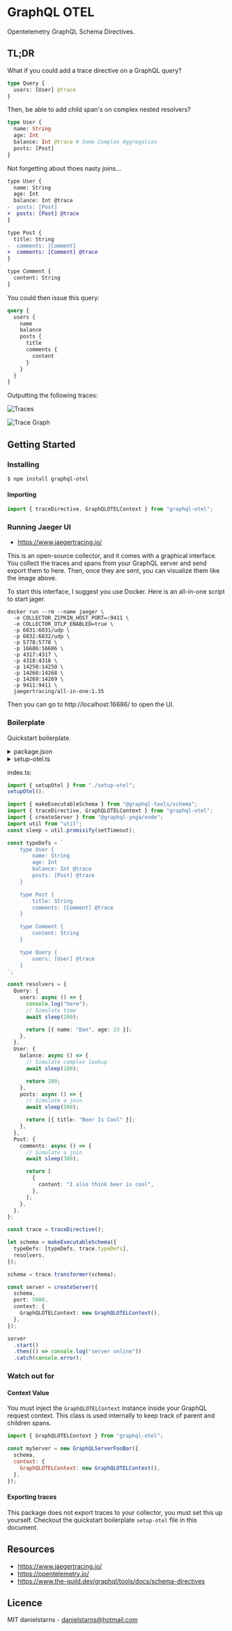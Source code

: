 # GraphQL OTEL

Opentelemetry GraphQL Schema Directives.

## TL;DR

What if you could add a trace directive on a GraphQL query?

```graphql
type Query {
  users: [User] @trace
}
```

Then, be able to add child span's on complex nested resolvers?

```graphql
type User {
  name: String
  age: Int
  balance: Int @trace # Some Complex Aggregation
  posts: [Post]
}
```

Not forgetting about thoes nasty joins...

```diff
type User {
  name: String
  age: Int
  balance: Int @trace
-  posts: [Post]
+  posts: [Post] @trace
}

type Post {
  title: String
-  comments: [Comment]
+  comments: [Comment] @trace
}

type Comment {
  content: String
}
```

You could then issue this query:

```graphql
query {
  users {
    name
    balance
    posts {
      title
      comments {
        content
      }
    }
  }
}
```

Outputting the following traces:

![Traces](https://user-images.githubusercontent.com/35999252/195374980-20c94be1-2836-4460-91b3-e4c1f0f2acbb.png)

![Trace Graph](https://user-images.githubusercontent.com/35999252/195424763-c31b76a7-c58a-42f4-bd2b-c60406b8d1c6.png)

## Getting Started

### Installing

```
$ npm install graphql-otel
```

#### Importing

```js
import { traceDirective, GraphQLOTELContext } from "graphql-otel";
```

### Running Jaeger UI

- https://www.jaegertracing.io/

This is an open-source collector, and it comes with a graphical interface. You collect the traces and spans from your GraphQL server and send export them to here. Then, once they are sent, you can visualize them like the image above.

To start this interface, I suggest you use Docker. Here is an all-in-one script to start jager.

```
docker run --rm --name jaeger \
  -e COLLECTOR_ZIPKIN_HOST_PORT=:9411 \
  -e COLLECTOR_OTLP_ENABLED=true \
  -p 6831:6831/udp \
  -p 6832:6832/udp \
  -p 5778:5778 \
  -p 16686:16686 \
  -p 4317:4317 \
  -p 4318:4318 \
  -p 14250:14250 \
  -p 14268:14268 \
  -p 14269:14269 \
  -p 9411:9411 \
  jaegertracing/all-in-one:1.35
```

Then you can go to http://localhost:16686/ to open the UI.

### Boilerplate

Quickstart boilerplate.

<details closed>
<summary>package.json</summary>
<br>

```json
{
  "name": "playground",
  "devDependencies": {
    "@graphql-tools/schema": "^9.0.4",
    "@graphql-yoga/node": "^2.13.13",
    "@opentelemetry/context-async-hooks": "^1.7.0",
    "@opentelemetry/exporter-trace-otlp-http": "^0.33.0",
    "@opentelemetry/resources": "^1.7.0",
    "@opentelemetry/sdk-trace-base": "^1.7.0",
    "@opentelemetry/api": "^1.2.0"
  }
}
```

</details>

<details closed>
<summary>setup-otel.ts</summary>

<br>

```ts
import * as api from "@opentelemetry/api";
import { AsyncHooksContextManager } from "@opentelemetry/context-async-hooks";
import { OTLPTraceExporter } from "@opentelemetry/exporter-trace-otlp-http";
import { Resource } from "@opentelemetry/resources";
import {
  BasicTracerProvider,
  SimpleSpanProcessor,
} from "@opentelemetry/sdk-trace-base";
import { SemanticResourceAttributes } from "@opentelemetry/semantic-conventions";

export function setupOtel() {
  const contextManager = new AsyncHooksContextManager().enable();

  api.context.setGlobalContextManager(contextManager);

  const otlpTraceExporter = new OTLPTraceExporter();

  const provider = new BasicTracerProvider({
    resource: new Resource({
      [SemanticResourceAttributes.SERVICE_NAME]: "graphql-otel",
      [SemanticResourceAttributes.SERVICE_VERSION]: "1.0.0",
    }),
  });

  provider.addSpanProcessor(new SimpleSpanProcessor(otlpTraceExporter));

  provider.register();
}
```

</details>

index.ts:

```ts
import { setupOtel } from "./setup-otel";
setupOtel();

import { makeExecutableSchema } from "@graphql-tools/schema";
import { traceDirective, GraphQLOTELContext } from "graphql-otel";
import { createServer } from "@graphql-yoga/node";
import util from "util";
const sleep = util.promisify(setTimeout);

const typeDefs = `
    type User {
        name: String
        age: Int
        balance: Int @trace
        posts: [Post] @trace
    }

    type Post {
        title: String
        comments: [Comment] @trace
    }

    type Comment {
        content: String
    }

    type Query {
        users: [User] @trace
    }
`;

const resolvers = {
  Query: {
    users: async () => {
      console.log("here");
      // Simulate time
      await sleep(200);

      return [{ name: "Dan", age: 23 }];
    },
  },
  User: {
    balance: async () => {
      // Simulate complex lookup
      await sleep(100);

      return 100;
    },
    posts: async () => {
      // Simulate a join
      await sleep(500);

      return [{ title: "Beer Is Cool" }];
    },
  },
  Post: {
    comments: async () => {
      // Simulate a join
      await sleep(300);

      return [
        {
          content: "I also think beer is cool",
        },
      ];
    },
  },
};

const trace = traceDirective();

let schema = makeExecutableSchema({
  typeDefs: [typeDefs, trace.typeDefs],
  resolvers,
});

schema = trace.transformer(schema);

const server = createServer({
  schema,
  port: 5000,
  context: {
    GraphQLOTELContext: new GraphQLOTELContext(),
  },
});

server
  .start()
  .then(() => console.log("server online"))
  .catch(console.error);
```

### Watch out for

#### Context Value

You must inject the `GraphQLOTELContext` instance inside your GraphQL request context. This class is used internally to keep track of parent and children spans.

```js
import { GraphQLOTELContext } from "graphql-otel";

const myServer = new GraphQLServerFooBar({
  schema,
  context: {
    GraphQLOTELContext: new GraphQLOTELContext(),
  },
});
```

#### Exporting traces

This package does not export traces to your collector, you must set this up yourself. Checkout the quickstart boilerplate `setup-otel` file in this document.

## Resources

- https://www.jaegertracing.io/
- https://opentelemetry.io/
- https://www.the-guild.dev/graphql/tools/docs/schema-directives

## Licence

MIT danielstarns - danielstarns@hotmail.com
